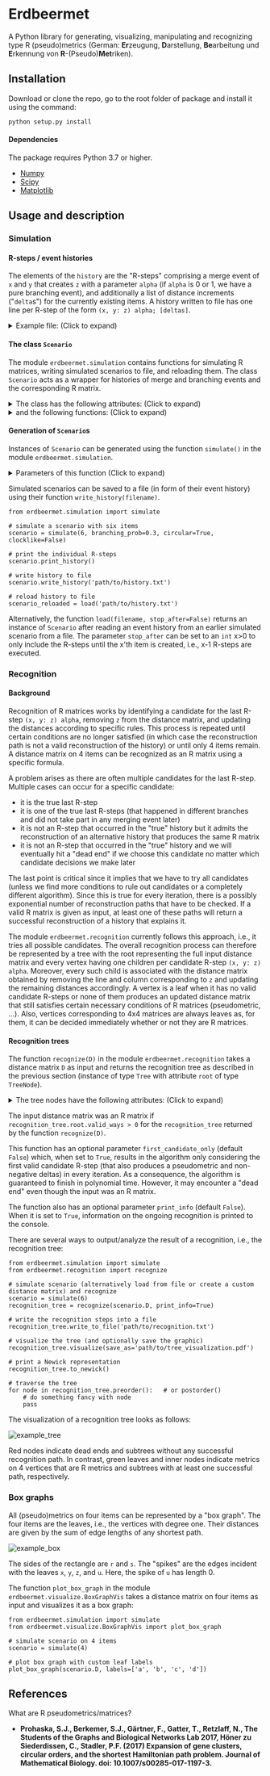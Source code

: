 # Erdbeermet

A Python library for generating, visualizing, manipulating and recognizing type R (pseudo)metrics
(German: **Er**zeugung, **D**arstellung, **Be**arbeitung und **E**rkennung von **R**-(Pseudo)**Met**riken).

## Installation

Download or clone the repo, go to the root folder of package and install it using the command:

    python setup.py install

#### Dependencies

The package requires Python 3.7 or higher.

* [Numpy](https://numpy.org)
* [Scipy](http://www.scipy.org/install.html)
* [Matplotlib](https://matplotlib.org/)

## Usage and description

### Simulation

#### R-steps / event histories

The elements of the `history` are the "R-steps" comprising a merge event of `x` and `y` that creates `z` with a parameter `alpha` (if `alpha` is 0 or 1, we have a pure branching event), and additionally a list of distance increments ("`delta`s") for the currently existing items.
A history written to file has one line per R-step of the form `(x, y: z) alpha; [deltas]`.
<details>
<summary>Example file: (Click to expand)</summary>

    (0, 0: 1) 1.0; [0.26,0.11]
    (1, 0: 2) 0.27; [0.004,0.18,0.2]
    (1, 2: 3) 0.61; [0.49,0.08,0.37,0.17]
    (0, 3: 4) 0.82; [0.21,0.06,0.03,0.42,0.02]
    (1, 4: 5) 0.81; [0.02,0.004,0.08,0.11,0.01,0.04]

</details>

#### The class `Scenario`

The module `erdbeermet.simulation` contains functions for simulating R matrices, writing simulated scenarios to file, and reloading them.
The class `Scenario` acts as a wrapper for histories of merge and branching events and the corresponding R matrix.
<details>
<summary>The class has the following attributes: (Click to expand)</summary>

| Attribute | Type | Description |
| --- | --- | --- |
| `N` | `int` | the number of items that were simulated |
| `history` | `list` of `tuple`s | the history of merge and branching events |
| `circular` | `bool` | indicates whether the scenario has a circular type R matrix |
| `D` | `N`x`N` `numpy` array | the distance matrix |

</details>

<details>
<summary>and the following functions: (Click to expand)</summary>

| Function | Parameter/return type | Description |
| --- | --- | --- |
| `distances()` | returns `N`x`N` `numpy` array | getter for the distance matrix |
| `get_history()` | returns `list` of `tuple`s | getter for the event history |
| `get_circular_ordering()` | returns `list` of `int`s | list representing the circular ordering (cut between item 0 and its predecessor); or `False` if the scenario is not circular |
| `write_history(filename)` | parameter of type `str` | write the event history into a file |
| `print_history()` |  | print the event history |

</details>

#### Generation of `Scenario`s

Instances of `Scenario` can be generated using the function `simulate()` in the module `erdbeermet.simulation`.

<details>
<summary>Parameters of this function (Click to expand)</summary>

| Parameter (with default values) | Type | Description |
| --- | --- | --- |
| `N` | `int` | number of items to be generated |
| `branching_prob=0.0` | `float` | probability that an event is a pure branching event; the default is 0.0, i.e., pure branching events are disabled |
| `circular=False` | `bool` | if set to True, the resulting distance matrix is guaranteed to be a circular type R matrix (only "neighbors" can be involves in merge events) |
| `clocklike=False` | `bool` | if set to True, the distance increment is equal for all items within each iteration (comprising a merge or branching event and the distance increments) and only varies between iteration; the default is False, in which case the increments are also drawn independently for the items within an iteration |

</details>

Simulated scenarios can be saved to a file (in form of their event history) using their function `write_history(filename)`.

    from erdbeermet.simulation import simulate

    # simulate a scenario with six items
    scenario = simulate(6, branching_prob=0.3, circular=True, clocklike=False)

    # print the individual R-steps
    scenario.print_history()

    # write history to file
    scenario.write_history('path/to/history.txt')

    # reload history to file
    scenario_reloaded = load('path/to/history.txt')

Alternatively, the function `load(filename, stop_after=False)` returns an instance of `Scenario` after reading an event history from an earlier simulated scenario from a file.
The parameter `stop_after` can be set to an `int` x>0 to only include the R-steps until the x'th item is created, i.e., x-1 R-steps are executed.



### Recognition

#### Background

Recognition of R matrices works by identifying a candidate for the last R-step `(x, y: z) alpha`, removing `z` from the distance matrix, and updating the distances according to specific rules.
This process is repeated until certain conditions are no longer satisfied (in which case the reconstruction path is not a valid reconstruction of the history) or until only 4 items remain.
A distance matrix on 4 items can be recognized as an R matrix using a specific formula.

A problem arises as there are often multiple candidates for the last R-step.
Multiple cases can occur for a specific candidate:
* it is the true last R-step
* it is one of the true last R-steps (that happened in different branches and did not take part in any merging event later)
* it is not an R-step that occurred in the "true" history but it admits the reconstruction of an alternative history that produces the same R matrix
* it is not an R-step that occurred in the "true" history and we will eventually hit a "dead end" if we choose this candidate no matter which candidate decisions we make later

The last point is critical since it implies that we have to try all candidates (unless we find more conditions to rule out candidates or a completely different algorithm).
Since this is true for every iteration, there is a possibly exponential number of reconstruction paths that have to be checked.
If a valid R matrix is given as input, at least one of these paths will return a successful reconstruction of a history that explains it.

The module `erdbeermet.recognition` currently follows this approach, i.e., it tries all possible candidates.
The overall recognition process can therefore be represented by a tree with the root representing the full input distance matrix and every vertex having one children per candidate R-step `(x, y: z) alpha`. Moreover, every such child is associated with the distance matrix obtained by removing the line and column corresponding to `z` and updating the remaining distances accordingly.
A vertex is a leaf when it has no valid candidate R-steps or none of them produces an updated distance matrix that still satisfies certain necessary conditions of R matrices (pseudometric, ...).
Also, vertices corresponding to 4x4 matrices are always leaves as, for them, it can be decided immediately whether or not they are R matrices.

#### Recognition trees

The function `recognize(D)` in the module `erdbeermet.recognition` takes a distance matrix `D` as input and returns the recognition tree as described in the previous section (instance of type `Tree` with attribute `root` of type `TreeNode`).

<details>
<summary>The tree nodes have the following attributes: (Click to expand)</summary>

| Attribute | Type | Description |
| --- | --- | --- |
| `parent` | `TreeNode` | the parent node (`None` for the root) |
| `children` | `list` of `TreeNode`s | child node (empty for the leaves) |
| `n` | `int` | the number of remaining items |
| `V` | `list` of `int`s | the list of remaining items |
| `D` | `n`x`n` `numpy` array | the distance matrix |
| `R_step` | `tuple` | the last R-steps that was identified and used to obtain `D` from the parents `n+1`x`n+1` matrix (order `x`, `y`, `z`, `alpha`); equals `None` for the root |
| `valid_ways` | `int` | total number of recognition paths leading to a success in the subtree below this node |
| `info` | `str` | info string why the recognition failed after the application of the R-step (if this is the case) |

</details>

The input distance matrix was an R matrix if `recognition_tree.root.valid_ways > 0` for the `recognition_tree` returned by the function `recognize(D)`.

This function has an optional parameter `first_candidate_only` (default `False`) which, when set to `True`, results in the algorithm only considering the first valid candidate R-step (that also produces a pseudometric and non-negative deltas) in every iteration.
As a consequence, the algorithm is guaranteed to finish in polynomial time. However, it may encounter a "dead end" even though the input was an R matrix.

The function also has an optional parameter `print_info` (default `False`). When it is set to `True`, information on the ongoing recognition is printed to the console.

There are several ways to output/analyze the result of a recognition, i.e., the recognition tree:

    from erdbeermet.simulation import simulate
    from erdbeermet.recognition import recognize

    # simulate scenario (alternatively load from file or create a custom distance matrix) and recognize
    scenario = simulate(6)
    recognition_tree = recognize(scenario.D, print_info=True)

    # write the recognition steps into a file
    recognition_tree.write_to_file('path/to/recognition.txt')

    # visualize the tree (and optionally save the graphic)
    recognition_tree.visualize(save_as='path/to/tree_visualization.pdf')

    # print a Newick representation
    recognition_tree.to_newick()

    # traverse the tree
    for node in recognition_tree.preorder():   # or postorder()
        # do something fancy with node
        pass

The visualization of a recognition tree looks as follows:

![example_tree](examples/example_tree.svg)

Red nodes indicate dead ends and subtrees without any successful recognition path.
In contrast, green leaves and inner nodes indicate metrics on 4 vertices that are R metrics and subtrees with at least one successful path, respectively.


### Box graphs

All (pseudo)metrics on four items can be represented by a "box graph".
The four items are the leaves, i.e., the vertices with degree one.
Their distances are given by the sum of edge lengths of any shortest path.

![example_box](examples/example_box.svg)

The sides of the rectangle are `r` and `s`. The "spikes" are the edges incident with the leaves `x`, `y`, `z`, and `u`.
Here, the spike of `u` has length 0.

The function `plot_box_graph` in the module `erdbeermet.visualize.BoxGraphVis` takes a distance matrix on four items as input and visualizes it as a box graph:

    from erdbeermet.simulation import simulate
    from erdbeermet.visualize.BoxGraphVis import plot_box_graph

    # simulate scenario on 4 items
    scenario = simulate(4)

    # plot box graph with custom leaf labels
    plot_box_graph(scenario.D, labels=['a', 'b', 'c', 'd'])


## References

What are R pseudometrics/matrices?

* **Prohaska, S.J., Berkemer, S.J., Gärtner, F., Gatter, T., Retzlaff, N., The Students of the Graphs and Biological Networks Lab 2017, Höner zu Siederdissen, C., Stadler, P.F. (2017) Expansion of gene clusters, circular orders, and the shortest Hamiltonian path problem. Journal of Mathematical Biology. doi: 10.1007/s00285-017-1197-3.**
